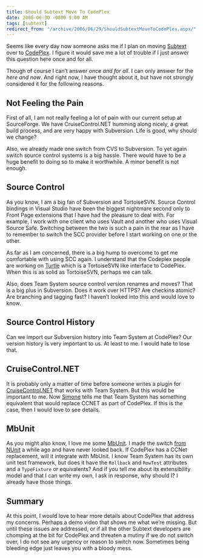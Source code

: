 ```yaml
---
title: Should Subtext Move To CodePlex
date: 2006-06-30 -0800 9:00 AM
tags: [subtext]
redirect_from: "/archive/2006/06/29/ShouldSubtextMoveToCodePlex.aspx/"
---
```


Seems like every day now someone asks me if I plan on moving
[Subtext](http://subtextproject.com/ "Subtext") over to
[CodePlex](http://www.codeplex.com/ "CodePlex - Microsoft's Community Development Website").
I figure it would save me a lot of trouble if I just answer this
question here once and for all.

Though of course I can’t answer *once and for all*. I can only answer
for the *here and now*. And right now, I have thought about it, but have
not strongly considered it for the following reasons.

Not Feeling the Pain
--------------------

First of all, I am not really feeling a lot of pain with our current
setup at SourceForge. We have CruiseControl.NET humming along nicely, a
great build process, and are very happy with Subversion. Life is good,
why should we change?

Also, we already made one switch from CVS to Subversion. To yet again
switch source control systems is a big hassle. There would have to be a
huge benefit to doing so to make it worthwhile. A minor benefit is not
enough.

Source Control
--------------

As you know, I am a big fan of Subversion and TortoiseSVN. Source
Control bindings in Visual Studio have been the biggest nightmare second
only to Front Page extensions that I have had the pleasure to deal with.
For example, I work with one client who uses Vault and another who uses
Visual Source Safe. Switching between the two is such a pain in the rear
as I have to remember to switch the SCC provider before I start working
on one or the other.

As far as I am concerned, there is a big hump to overcome to get me
comfortable with using SCC again. I understand that the Codeplex people
are working on
[Turtle](http://www.codeplex.com/Wiki/View.aspx?ProjectName=Turtle "Turtle")
which is a TortoiseSVN like interface to CodePlex. When this is as solid
as TortoiseSVN, perhaps we can talk.

Also, does Team System source control version renames and moves? That is
a big plus in Subversion. Does it work over HTTPS? Are checkins atomic?
Are branching and tagging fast? I haven’t looked into this and would
love to know.

Source Control History
----------------------

Can we import our Subversion history into Team System at CodePlex? Our
version history is very important to us. At least to me. I would hate to
lose that.

CruiseControl.NET
-----------------

It is probably only a matter of time before someone writes a plugin for
[CruiseControl.NET](http://confluence.public.thoughtworks.org/display/CCNET/Welcome+to+CruiseControl.NET "Cruise Control.NET")
that works with Team System. But this would be important to me. Now
[Simone](http://blogs.ugidotnet.org/piyo/ "Simone") tells me that Team
System has something equivalent that would replace CCNET as part of
CodePlex. If this is the case, then I would love to see details.

MbUnit
------

As you might also know, I love me some
[MbUnit](http://mbunit.com/ "MbUnit"). I made the switch [from
NUnit](https://haacked.com/archive/2005/10/18/SwitchingToMbUnit.aspx "Switching to MbUnit")
a while ago and have never looked back. If CodePlex has a CCNet
replacement, will it integrate with MbUnit. I know Team System has its
own unit test framework, but does it have the `Rollback` and `RowTest`
attributes and a `TypeFixture` or equivalents? And if you tell me about
its extensibility model and that I can write my own, I ask in response,
why should I? I already have those things.

Summary
-------

At this point, I would love to hear more details about CodePlex that
address my concerns. Perhaps a demo video that shows me what we’re
missing. But until these issues are addressed, or if all the other
Subtext developers are chomping at the bit for CodePlex and threaten a
mutiny if we do not switch over, I do not see any urgency or reason to
switch now. Sometimes being bleeding edge just leaves you with a bloody
mess.

